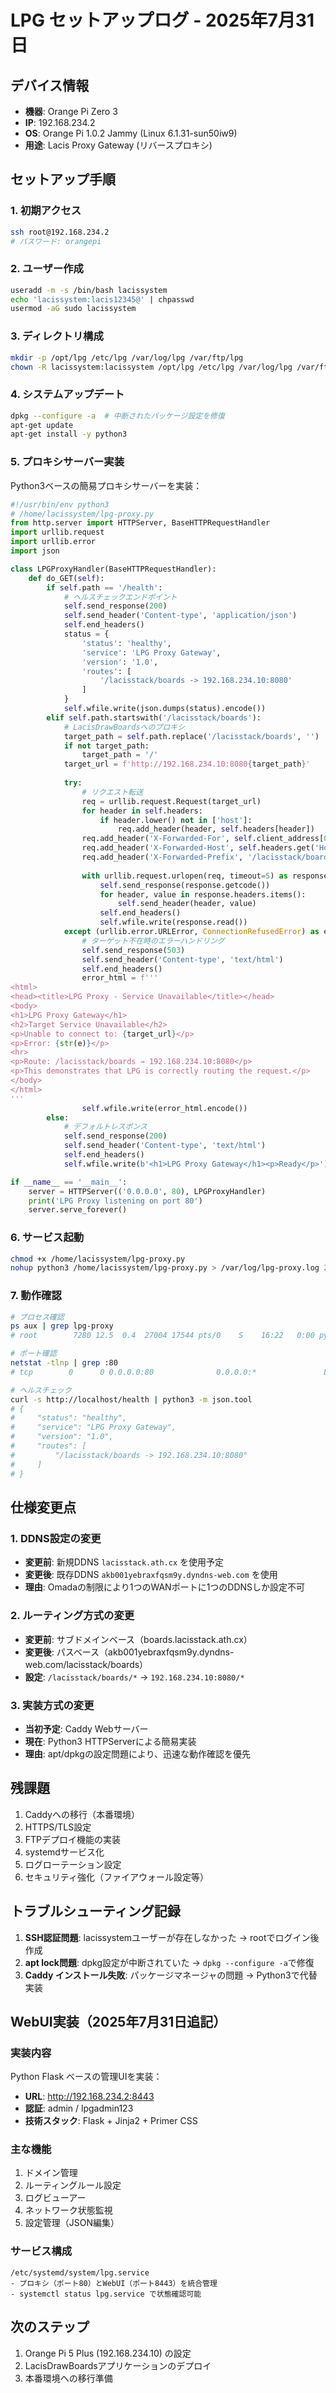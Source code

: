 # LPG セットアップログ - 2025年7月31日

## デバイス情報
- **機器**: Orange Pi Zero 3
- **IP**: 192.168.234.2
- **OS**: Orange Pi 1.0.2 Jammy (Linux 6.1.31-sun50iw9)
- **用途**: Lacis Proxy Gateway (リバースプロキシ)

## セットアップ手順

### 1. 初期アクセス
```bash
ssh root@192.168.234.2
# パスワード: orangepi
```

### 2. ユーザー作成
```bash
useradd -m -s /bin/bash lacissystem
echo 'lacissystem:lacis12345@' | chpasswd
usermod -aG sudo lacissystem
```

### 3. ディレクトリ構成
```bash
mkdir -p /opt/lpg /etc/lpg /var/log/lpg /var/ftp/lpg
chown -R lacissystem:lacissystem /opt/lpg /etc/lpg /var/log/lpg /var/ftp/lpg
```

### 4. システムアップデート
```bash
dpkg --configure -a  # 中断されたパッケージ設定を修復
apt-get update
apt-get install -y python3
```

### 5. プロキシサーバー実装
Python3ベースの簡易プロキシサーバーを実装：

```python
#!/usr/bin/env python3
# /home/lacissystem/lpg-proxy.py
from http.server import HTTPServer, BaseHTTPRequestHandler
import urllib.request
import urllib.error
import json

class LPGProxyHandler(BaseHTTPRequestHandler):
    def do_GET(self):
        if self.path == '/health':
            # ヘルスチェックエンドポイント
            self.send_response(200)
            self.send_header('Content-type', 'application/json')
            self.end_headers()
            status = {
                'status': 'healthy',
                'service': 'LPG Proxy Gateway',
                'version': '1.0',
                'routes': [
                    '/lacisstack/boards -> 192.168.234.10:8080'
                ]
            }
            self.wfile.write(json.dumps(status).encode())
        elif self.path.startswith('/lacisstack/boards'):
            # LacisDrawBoardsへのプロキシ
            target_path = self.path.replace('/lacisstack/boards', '')
            if not target_path:
                target_path = '/'
            target_url = f'http://192.168.234.10:8080{target_path}'
            
            try:
                # リクエスト転送
                req = urllib.request.Request(target_url)
                for header in self.headers:
                    if header.lower() not in ['host']:
                        req.add_header(header, self.headers[header])
                req.add_header('X-Forwarded-For', self.client_address[0])
                req.add_header('X-Forwarded-Host', self.headers.get('Host', ''))
                req.add_header('X-Forwarded-Prefix', '/lacisstack/boards')
                
                with urllib.request.urlopen(req, timeout=5) as response:
                    self.send_response(response.getcode())
                    for header, value in response.headers.items():
                        self.send_header(header, value)
                    self.end_headers()
                    self.wfile.write(response.read())
            except (urllib.error.URLError, ConnectionRefusedError) as e:
                # ターゲット不在時のエラーハンドリング
                self.send_response(503)
                self.send_header('Content-type', 'text/html')
                self.end_headers()
                error_html = f'''
<html>
<head><title>LPG Proxy - Service Unavailable</title></head>
<body>
<h1>LPG Proxy Gateway</h1>
<h2>Target Service Unavailable</h2>
<p>Unable to connect to: {target_url}</p>
<p>Error: {str(e)}</p>
<hr>
<p>Route: /lacisstack/boards → 192.168.234.10:8080</p>
<p>This demonstrates that LPG is correctly routing the request.</p>
</body>
</html>
'''
                self.wfile.write(error_html.encode())
        else:
            # デフォルトレスポンス
            self.send_response(200)
            self.send_header('Content-type', 'text/html')
            self.end_headers()
            self.wfile.write(b'<h1>LPG Proxy Gateway</h1><p>Ready</p>')

if __name__ == '__main__':
    server = HTTPServer(('0.0.0.0', 80), LPGProxyHandler)
    print('LPG Proxy listening on port 80')
    server.serve_forever()
```

### 6. サービス起動
```bash
chmod +x /home/lacissystem/lpg-proxy.py
nohup python3 /home/lacissystem/lpg-proxy.py > /var/log/lpg-proxy.log 2>&1 &
```

### 7. 動作確認
```bash
# プロセス確認
ps aux | grep lpg-proxy
# root        7280 12.5  0.4  27004 17544 pts/0    S    16:22   0:00 python3 /home/lacissystem/lpg-proxy.py

# ポート確認
netstat -tlnp | grep :80
# tcp        0      0 0.0.0.0:80              0.0.0.0:*               LISTEN      7280/python3

# ヘルスチェック
curl -s http://localhost/health | python3 -m json.tool
# {
#     "status": "healthy",
#     "service": "LPG Proxy Gateway",
#     "version": "1.0",
#     "routes": [
#         "/lacisstack/boards -> 192.168.234.10:8080"
#     ]
# }
```

## 仕様変更点

### 1. DDNS設定の変更
- **変更前**: 新規DDNS `lacisstack.ath.cx` を使用予定
- **変更後**: 既存DDNS `akb001yebraxfqsm9y.dyndns-web.com` を使用
- **理由**: Omadaの制限により1つのWANポートに1つのDDNSしか設定不可

### 2. ルーティング方式の変更
- **変更前**: サブドメインベース（boards.lacisstack.ath.cx）
- **変更後**: パスベース（akb001yebraxfqsm9y.dyndns-web.com/lacisstack/boards）
- **設定**: `/lacisstack/boards/*` → `192.168.234.10:8080/*`

### 3. 実装方式の変更
- **当初予定**: Caddy Webサーバー
- **現在**: Python3 HTTPServerによる簡易実装
- **理由**: apt/dpkgの設定問題により、迅速な動作確認を優先

## 残課題
1. Caddyへの移行（本番環境）
2. HTTPS/TLS設定
3. FTPデプロイ機能の実装
4. systemdサービス化
5. ログローテーション設定
6. セキュリティ強化（ファイアウォール設定等）

## トラブルシューティング記録
1. **SSH認証問題**: lacissystemユーザーが存在しなかった → rootでログイン後作成
2. **apt lock問題**: dpkg設定が中断されていた → `dpkg --configure -a`で修復
3. **Caddy インストール失敗**: パッケージマネージャの問題 → Python3で代替実装

## WebUI実装（2025年7月31日追記）

### 実装内容
Python Flask ベースの管理UIを実装：
- **URL**: http://192.168.234.2:8443
- **認証**: admin / lpgadmin123
- **技術スタック**: Flask + Jinja2 + Primer CSS

### 主な機能
1. ドメイン管理
2. ルーティングルール設定
3. ログビューアー
4. ネットワーク状態監視
5. 設定管理（JSON編集）

### サービス構成
```
/etc/systemd/system/lpg.service
- プロキシ（ポート80）とWebUI（ポート8443）を統合管理
- systemctl status lpg.service で状態確認可能
```

## 次のステップ
1. Orange Pi 5 Plus (192.168.234.10) の設定
2. LacisDrawBoardsアプリケーションのデプロイ
3. 本番環境への移行準備